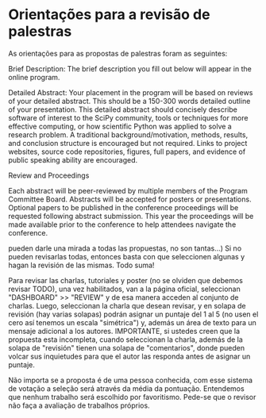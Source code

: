 # Orientações para a revisão de palestras

As orientações para as propostas de palestras foram as seguintes:

Brief Description: The brief description you fill out below will appear in the online program.

Detailed Abstract: Your placement in the program will be based on reviews of your detailed abstract. This should be a 150-300 words detailed outline of your presentation. This detailed abstract should concisely describe software of interest to the SciPy community, tools or techniques for more effective computing, or how scientific Python was applied to solve a research problem. A traditional background/motivation, methods, results, and conclusion structure is encouraged but not required. Links to project websites, source code repositories, figures, full papers, and evidence of public speaking ability are encouraged.

Review and Proceedings

Each abstract will be peer-reviewed by multiple members of the Program Committee Board. Abstracts will be accepted for posters or presentations. Optional papers to be published in the conference proceedings will be requested following abstract submission. This year the proceedings will be made available prior to the conference to help attendees navigate the conference.

pueden darle una mirada a todas las propuestas, no son tantas...) Si no pueden revisarlas todas, entonces basta con que seleccionen algunas y hagan la revisión de las mismas. Todo suma!

Para revisar las charlas, tutoriales y poster (no se olviden que debemos revisar TODO), una vez habilitados, van a la página oficial, seleccionan "DASHBOARD" >> "REVIEW" y de esa manera acceden al conjunto de charlas. Luego, seleccionan la charla que desean revisar,  y en solapa de revisión (hay varias solapas) podrán asignar un puntaje del 1 al 5 (no usen el cero así tenemos un escala "simétrica") y, además un área de texto para un mensaje adicional a los autores. 
IMPORTANTE, si ustedes creen que la propuesta esta incompleta, cuando seleccionan la charla, además de la solapa de "revisión" tienen una solapa de "comentarios", donde pueden volcar sus inquietudes para que el autor las responda antes de asignar un puntaje.

Não importa se a proposta é de uma pessoa conhecida, com esse sistema de votação a seleção será através da média da pontuação. Entendemos que nenhum trabalho será escolhido por favoritismo. Pede-se que o revisor não faça a avaliação de trabalhos próprios.
